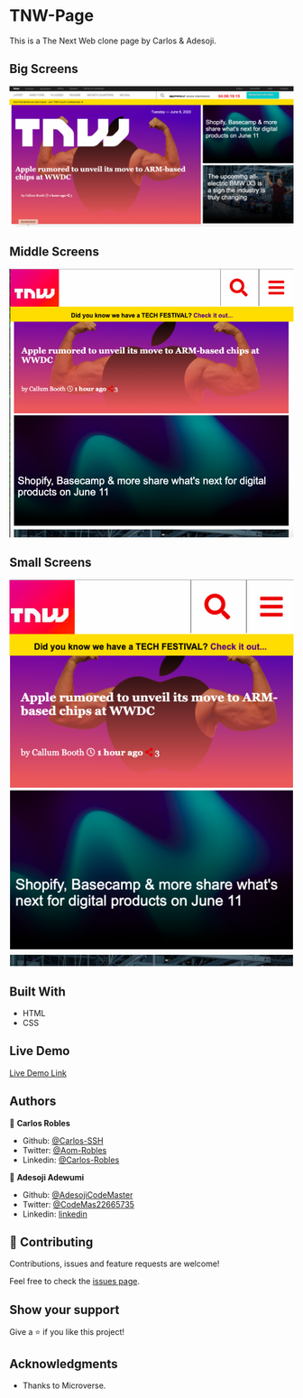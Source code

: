 # TNW-Page
This is a The Next Web clone page by Carlos &amp; Adesoji.

## Big Screens 
![screenshot](./big.png)

## Middle Screens 
![screenshot](./middle.png)

## Small Screens 
![screenshot](./small.png)

## Built With

- HTML
- CSS

## Live Demo

[Live Demo Link](https://rawcdn.githack.com/carlos-ssh/tnw-page/60cef2c452a92f920f31a069bb86ef981f81a077/index.html)



## Authors

👤 **Carlos Robles**

- Github: [@Carlos-SSH](https://github.com/carlos-ssh)
- Twitter: [@Aom-Robles](https://twitter.com/AomRobles)
- Linkedin: [@Carlos-Robles](https://linkedin.com/carlosfloresrobles)

👤 **Adesoji Adewumi**

- Github: [@AdesojiCodeMaster](https://github.com/)
- Twitter: [@CodeMas22665735](https://twitter.com/)
- Linkedin: [linkedin](https://www.linkedin.com/in/adesoji-adewumi-7752aba5)

## 🤝 Contributing

Contributions, issues and feature requests are welcome!

Feel free to check the [issues page](issues/).

## Show your support

Give a ⭐️ if you like this project!

## Acknowledgments

- Thanks to Microverse.
